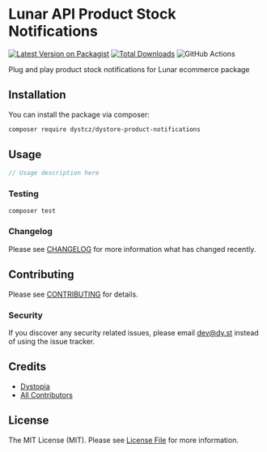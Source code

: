 # Lunar API Product Stock Notifications

[![Latest Version on Packagist](https://img.shields.io/packagist/v/dystcz/dystore-product-notifications.svg?style=flat-square)](https://packagist.org/packages/dystcz/dystore-product-notifications)
[![Total Downloads](https://img.shields.io/packagist/dt/dystcz/dystore-product-notifications.svg?style=flat-square)](https://packagist.org/packages/dystcz/dystore-product-notifications)
![GitHub Actions](https://github.com/dystcz/dystore-product-notifications/actions/workflows/tests.yaml/badge.svg)

Plug and play product stock notifications for Lunar ecommerce package

## Installation

You can install the package via composer:

```bash
composer require dystcz/dystore-product-notifications
```

## Usage

```php
// Usage description here
```

### Testing

```bash
composer test
```

### Changelog

Please see [CHANGELOG](CHANGELOG.md) for more information what has changed recently.

## Contributing

Please see [CONTRIBUTING](CONTRIBUTING.md) for details.

### Security

If you discover any security related issues, please email dev@dy.st instead of using the issue tracker.

## Credits

-   [Dystopia](https://github.com/dystcz)
-   [All Contributors](../../contributors)

## License

The MIT License (MIT). Please see [License File](LICENSE.md) for more information.
